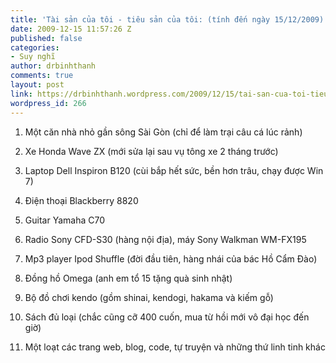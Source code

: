 ```yaml
---
title: 'Tài sản của tôi - tiêu sản của tôi: (tính đến ngày 15/12/2009)'
date: 2009-12-15 11:57:26 Z
published: false
categories:
- Suy nghĩ
author: drbinhthanh
comments: true
layout: post
link: https://drbinhthanh.wordpress.com/2009/12/15/tai-san-cua-toi-tieu-san-cua-toi/
wordpress_id: 266
---
```


  1. Một căn nhà nhỏ gần sông Sài Gòn (chỉ để làm trại câu cá lúc rảnh)

	
  2. Xe Honda Wave ZX (mới sửa lại sau vụ tông xe 2 tháng trước)

	
  3. Laptop Dell Inspiron B120 (cùi bắp hết sức, bền hơn trâu, chạy được Win 7)

	
  4. Điện thoại Blackberry 8820

	
  5. Guitar Yamaha C70

	
  6. Radio Sony CFD-S30 (hàng nội địa), máy Sony Walkman WM-FX195

	
  7. Mp3 player Ipod Shuffle (đời đầu tiên, hàng nhái của bác Hồ Cẩm Đào)

	
  8. Đồng hồ Omega (anh em tổ 15 tặng quà sinh nhật)

	
  9. Bộ đồ chơi kendo (gồm shinai, kendogi, hakama và kiếm gỗ)

	
  10. Sách đủ loại (chắc cũng cỡ 400 cuốn, mua từ hồi mới vô đại học đến giờ)

	
  11. Một loạt các trang web, blog, code, tự truyện và những thứ linh tinh khác


